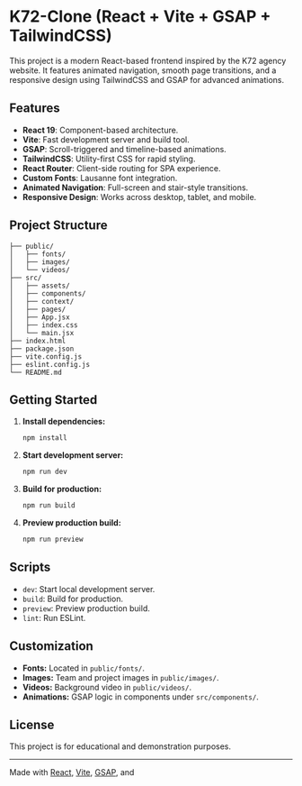 # K72-Clone (React + Vite + GSAP + TailwindCSS)

This project is a modern React-based frontend inspired by the K72 agency website. It features animated navigation, smooth page transitions, and a responsive design using TailwindCSS and GSAP for advanced animations.

## Features

- **React 19**: Component-based architecture.
- **Vite**: Fast development server and build tool.
- **GSAP**: Scroll-triggered and timeline-based animations.
- **TailwindCSS**: Utility-first CSS for rapid styling.
- **React Router**: Client-side routing for SPA experience.
- **Custom Fonts**: Lausanne font integration.
- **Animated Navigation**: Full-screen and stair-style transitions.
- **Responsive Design**: Works across desktop, tablet, and mobile.

## Project Structure

```
├── public/
│   ├── fonts/
│   ├── images/
│   └── videos/
├── src/
│   ├── assets/
│   ├── components/
│   ├── context/
│   ├── pages/
│   ├── App.jsx
│   ├── index.css
│   └── main.jsx
├── index.html
├── package.json
├── vite.config.js
├── eslint.config.js
└── README.md
```

## Getting Started

1. **Install dependencies:**
   ```sh
   npm install
   ```

2. **Start development server:**
   ```sh
   npm run dev
   ```

3. **Build for production:**
   ```sh
   npm run build
   ```

4. **Preview production build:**
   ```sh
   npm run preview
   ```

## Scripts

- `dev`: Start local development server.
- `build`: Build for production.
- `preview`: Preview production build.
- `lint`: Run ESLint.

## Customization

- **Fonts:** Located in `public/fonts/`.
- **Images:** Team and project images in `public/images/`.
- **Videos:** Background video in `public/videos/`.
- **Animations:** GSAP logic in components under `src/components/`.

## License

This project is for educational and demonstration purposes.

---

Made with [React](https://react.dev/), [Vite](https://vitejs.dev/), [GSAP](https://gsap.com/), and